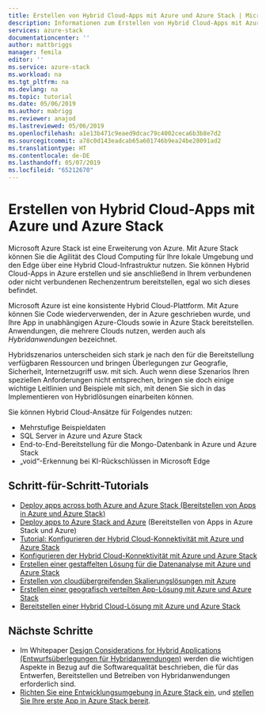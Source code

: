 ```yaml
---
title: Erstellen von Hybrid Cloud-Apps mit Azure und Azure Stack | Microsoft-Dokumentation
description: Informationen zum Erstellen von Hybrid Cloud-Apps mit Azure und Azure Stack
services: azure-stack
documentationcenter: ''
author: mattbriggs
manager: femila
editor: ''
ms.service: azure-stack
ms.workload: na
ms.tgt_pltfrm: na
ms.devlang: na
ms.topic: tutorial
ms.date: 05/06/2019
ms.author: mabrigg
ms.reviewer: anajod
ms.lastreviewed: 05/06/2019
ms.openlocfilehash: a1e13b471c9eaed9dcac79c4002ceca6b3b8e7d2
ms.sourcegitcommit: a78c0d143eadcab65a601746b9ea24be28091ad2
ms.translationtype: HT
ms.contentlocale: de-DE
ms.lasthandoff: 05/07/2019
ms.locfileid: "65212670"
---
```

# <a name="create-hybrid-cloud-apps-with-azure-and-azure-stack"></a>Erstellen von Hybrid Cloud-Apps mit Azure und Azure Stack

Microsoft Azure Stack ist eine Erweiterung von Azure. Mit Azure Stack können Sie die Agilität des Cloud Computing für Ihre lokale Umgebung und den Edge über eine Hybrid Cloud-Infrastruktur nutzen. Sie können Hybrid Cloud-Apps in Azure erstellen und sie anschließend in Ihrem verbundenen oder nicht verbundenen Rechenzentrum bereitstellen, egal wo sich dieses befindet.

Microsoft Azure ist eine konsistente Hybrid Cloud-Plattform. Mit Azure können Sie Code wiederverwenden, der in Azure geschrieben wurde, und Ihre App in unabhängigen Azure-Clouds sowie in Azure Stack bereitstellen. Anwendungen, die mehrere Clouds nutzen, werden auch als *Hybridanwendungen* bezeichnet.

Hybridszenarios unterscheiden sich stark je nach den für die Bereitstellung verfügbaren Ressourcen und bringen Überlegungen zur Geografie, Sicherheit, Internetzugriff usw. mit sich. Auch wenn diese Szenarios Ihren speziellen Anforderungen nicht entsprechen, bringen sie doch einige wichtige Leitlinien und Beispiele mit sich, mit denen Sie sich in das Implementieren von Hybridlösungen einarbeiten können.

Sie können Hybrid Cloud-Ansätze für Folgendes nutzen:
- Mehrstufige Beispieldaten
- SQL Server in Azure und Azure Stack
- End-to-End-Bereitstellung für die Mongo-Datenbank in Azure und Azure Stack
- „void“-Erkennung bei KI-Rückschlüssen in Microsoft Edge

## <a name="step-by-step-tutorials"></a>Schritt-für-Schritt-Tutorials

- [Deploy apps across both Azure and Azure Stack (Bereitstellen von Apps in Azure und Azure Stack)](azure-stack-solution-pipeline.md)
- [Deploy apps to Azure Stack and Azure](azure-stack-solution-hybrid-identity.md) (Bereitstellen von Apps in Azure Stack und Azure)
- [Tutorial: Konfigurieren der Hybrid Cloud-Konnektivität mit Azure und Azure Stack](azure-stack-solution-hybrid-connectivity.md)
- [Konfigurieren der Hybrid Cloud-Konnektivität mit Azure und Azure Stack](azure-stack-solution-staged-data-analytics.md)
- [Erstellen einer gestaffelten Lösung für die Datenanalyse mit Azure und Azure Stack](azure-stack-solution-cloud-burst.md)
- [Erstellen von cloudübergreifenden Skalierungslösungen mit Azure](azure-stack-solution-cloud-burst.md)
- [Erstellen einer geografisch verteilten App-Lösung mit Azure und Azure Stack](azure-stack-solution-geo-distributed.md)
- [Bereitstellen einer Hybrid Cloud-Lösung mit Azure und Azure Stack](azure-stack-solution-hybrid-cloud.md)

## <a name="next-steps"></a>Nächste Schritte

- Im Whitepaper [Design Considerations for Hybrid Applications (Entwurfsüberlegungen für Hybridanwendungen)](https://aka.ms/hybrid-cloud-applications-pillars) werden die wichtigen Aspekte in Bezug auf die Softwarequalität beschrieben, die für das Entwerfen, Bereitstellen und Betreiben von Hybridanwendungen erforderlich sind.
- [Richten Sie eine Entwicklungsumgebung in Azure Stack ein](azure-stack-dev-start.md), und [stellen Sie Ihre erste App in Azure Stack bereit](azure-stack-dev-start-deploy-app.md).

